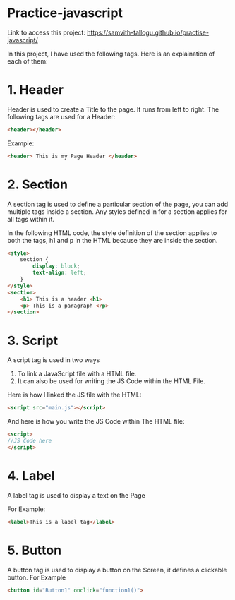 # Practice-javascript

Link to access this project: https://samvith-tallogu.github.io/practise-javascript/

In this project, I have used the following tags. Here is an explaination of each of them:

# 1. Header
Header is used to create a Title to the page. It runs from left to right.
The following tags are used for a Header:
```html
<header></header>
```
Example:
```html
<header> This is my Page Header </header>
```
# 2. Section
A section tag is used to define a particular section of the page, you can add multiple tags inside a section. Any styles defined in for a section applies for all tags within it.

In the following HTML code, the style definition of the section applies to both the tags, h1 and p in the HTML because they are inside the section.

```html
<style>
    section {
        display: block;
        text-align: left;
    }
</style>
<section> 
    <h1> This is a header <h1>
    <p> This is a paragraph </p>
</section>
```
# 3. Script
A script tag is used in two ways

1. To link a JavaScript file with a HTML file.
2. It can also be used for writing the JS Code within the HTML File.

Here is how I linked the JS file with the HTML:
```html
<script src="main.js"></script>
```
And here is how you write the JS Code within The HTML file:
```html
<script>
//JS Code here
</script>
```
# 4. Label
A label tag is used to display a text on the Page

For Example:
```html
<label>This is a label tag</label>
```

# 5. Button
A button tag is used to display a button on the Screen, it defines a clickable button.
For Example
```html
<button id="Button1" onclick="function1()">
```